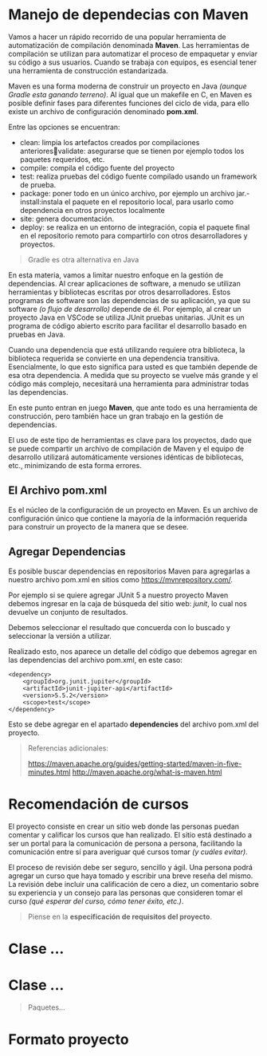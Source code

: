 # Manejo de dependecias con Maven

Vamos a hacer un rápido recorrido de una popular herramienta de automatización de compilación denominada **Maven**. Las herramientas de compilación se utilizan para automatizar el proceso de empaquetar y enviar su código a sus usuarios. Cuando se trabaja con equipos, es esencial tener una herramienta de construcción estandarizada.

Maven  es una forma  moderna  de  construir  un  proyecto en Java *(aunque Gradle esta ganando terreno)*. Al  igual  que un makefile en C, en Maven es posible definir fases para diferentes funciones del ciclo de vida, para ello existe un archivo de configuración denominado **pom.xml**.

Entre las opciones se encuentran:
- clean: limpia los artefactos creados por compilaciones anterioresvalidate:  asegurarse  que  se  tienen  por  ejemplo  todos  los  paquetes  requeridos, etc.
- compile: compila el código fuente del proyecto
- test: realiza  pruebas del  código  fuente  compilado  usando  un framework de prueba.
- package: poner todo en un único archivo, por ejemplo un archivo jar.- install:instala  el  paquete  en  el  repositorio  local,  para  usarlo  como  dependencia en otros proyectos localmente
- site: genera documentación.
- deploy: se  realiza en  un  entorno  de  integración,  copia  el  paquete final  en  el repositorio remoto para compartirlo con otros desarrolladores y proyectos.


> Gradle es otra alternativa en Java

En esta materia, vamos a limitar nuestro enfoque en la gestión de dependencias. Al crear aplicaciones de software, a menudo se utilizan herramientas y bibliotecas escritas por otros desarrolladores. Estos programas de software son las dependencias de su aplicación, ya que su software *(o flujo de desarrollo)* depende de él. Por ejemplo, al crear un proyecto Java en VSCode se utiliza JUnit pruebas unitarias. JUnit es un programa de código abierto escrito para facilitar el desarrollo basado en pruebas en Java.

Cuando una dependencia que está utilizando requiere otra biblioteca, la biblioteca requerida se convierte en una dependencia transitiva. Esencialmente, lo que esto significa para usted es que también depende de esa otra dependencia. A medida que su proyecto se vuelve más grande y el código más complejo, necesitará una herramienta para administrar todas las dependencias.

En este punto entran en juego **Maven**, que ante todo es una herramienta de construcción, pero también hace un gran trabajo en la gestión de dependencias. 

El  uso  de  este  tipo  de  herramientas  es  clave  para  los  proyectos,  dado  que  se  puede compartir un  archivo  de  compilación  de  Maven  y el equipo de  desarrollo utilizará automáticamente  versiones  idénticas  de  bibliotecas,  etc.,  minimizando de  esta  forma errores.

## El Archivo pom.xml

Es  el  núcleo  de  la  configuración  de  un  proyecto  en  Maven.  Es  un  archivo  de configuración único que contiene la mayoría de la información requerida para construir un proyecto de la manera que se desee.

## Agregar Dependencias

Es posible buscar dependencias en repositorios Maven para agregarlas a nuestro archivo pom.xml en sitios como https://mvnrepository.com/.

Por ejemplo si se quiere agregar JUnit 5 a nuestro proyecto Maven debemos ingresar en la caja de búsqueda del sitio web: *junit*, lo cual nos devuelve un conjunto de resultados.

Debemos seleccionar el resultado que concuerda con lo buscado y seleccionar la versión a utilizar.

Realizado esto, nos aparece un detalle del código que debemos agregar en las dependencias del archivo pom.xml, en este caso:

```
<dependency>
    <groupId>org.junit.jupiter</groupId>
    <artifactId>junit-jupiter-api</artifactId>
    <version>5.5.2</version>
    <scope>test</scope>
</dependency>
```

Esto se debe agregar en el apartado **dependencies** del archivo pom.xml del proyecto.

> Referencias adicionales:
> 
> https://maven.apache.org/guides/getting-started/maven-in-five-minutes.html
> http://maven.apache.org/what-is-maven.html

# Recomendación de cursos

El proyecto consiste en crear un sitio web donde las personas puedan comentar y calificar los cursos que han realizado. El sitio está destinado a ser un portal para la comunicación de persona a persona, facilitando la comunicación entre sí para averiguar qué cursos tomar *(y cuáles evitar)*.

El proceso de revisión debe ser seguro, sencillo y ágil. Una persona podrá agregar un curso que haya tomado y escribir una breve reseña del mismo. La revisión debe incluir una calificación de cero a diez, un comentario sobre su experiencia y un consejo para las personas que consideren tomar el curso *(qué esperar del curso, cómo tener éxito, etc.)*.

> Piense en la **especificación de requisitos del proyecto**.


# Clase ...

# Clase ...

> Paquetes... 

# Formato proyecto

